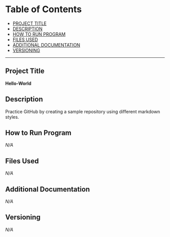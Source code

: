 # Table of Contents
- [PROJECT TITLE](Project-Title)
- [DESCRIPTION](Description)
- [HOW TO RUN PROGRAM](How-to-Run-Program)
- [FILES USED](Files-Used)
- [ADDITIONAL DOCUMENTATION](Additional-Documentation)
- [VERSIONING](Versioning)
---
## Project Title
**Hello-World**

## Description
Practice GitHub by creating a sample repository using different markdown styles.

## How to Run Program
*N/A*

## Files Used
*N/A*

## Additional Documentation
*N/A*

## Versioning
*N/A*

